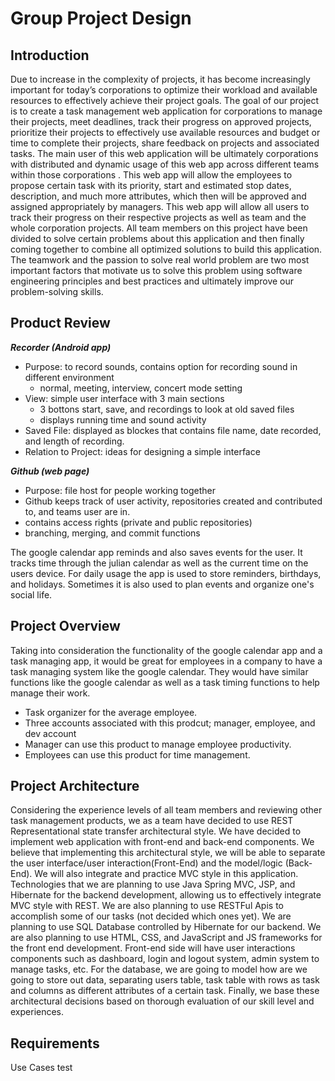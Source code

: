 Group Project Design
======================

Introduction
---------------------
Due to increase in the complexity of projects, it has become increasingly important for today’s corporations to optimize their workload and available resources to effectively achieve their project goals. The goal of our project is to create a task management web application for corporations to manage their projects, meet deadlines, track their progress on approved projects, prioritize their projects to effectively use available resources and budget or time to complete their projects, share feedback on projects and associated tasks.  The main user of this web application will be ultimately corporations with distributed and dynamic usage of this web app across different teams within those corporations . This web app will allow the employees to propose certain task with its priority, start and estimated stop dates, description, and much more attributes, which then will be approved and assigned appropriately by managers. This web app will allow all users to track their progress on their respective projects as well as team and the whole corporation projects. All team members on this project have been divided to solve certain problems about this application and then finally coming together to combine all optimized solutions to build this application. The teamwork and the passion to solve real world problem are two most important factors that motivate us to solve this problem using software engineering principles and best practices and ultimately improve our problem-solving skills.

Product Review
---------------
***Recorder (Android app)***
* Purpose: to record sounds, contains option for recording sound in different environment
    - normal, meeting, interview, concert mode setting
* View: simple user interface with 3 main sections
    - 3 bottons start, save, and recordings to look at old saved files
    - displays running time and sound activity
* Saved File: displayed as blockes that contains file name, date recorded, and length of recording.
* Relation to Project: ideas for designing a simple interface

***Github (web page)***
* Purpose: file host for people working together
* Github keeps track of user activity, repositories created and contributed to, and teams user are in.
* contains access rights (private and public repositories)
* branching, merging, and commit functions

The google calendar app reminds and also saves events for the user. It tracks time through the julian calendar as well as the current time on the users device. For daily usage the app is used to store reminders, birthdays, and holidays. Sometimes it is also used to plan events and organize one's social life. 

Project Overview
----------------
Taking into consideration the functionality of the google calendar app and a task managing app, it would be great for employees in a company to have a task managing system like the google calendar. They would have similar functions like the google calendar as well as a task timing functions to help manage their work.  

* Task organizer for the average employee.
* Three accounts associated with this prodcut; manager, employee, and dev account
* Manager can use this product to manage employee productivity.
* Employees can use this product for time management.

Project Architecture
--------------------
Considering the experience levels of all team members and reviewing other task management products, we as a team have decided to use REST Representational state transfer architectural style. We have decided to implement web application with front-end and back-end components. We believe that implementing this architectural style, we will be able to separate the user interface/user interaction(Front-End) and the model/logic (Back-End). We will also integrate and practice MVC style in this application. Technologies that we are planning to use Java Spring MVC, JSP, and Hibernate for the backend development, allowing us to effectively integrate MVC style with REST. We are also planning to use RESTFul Apis to accomplish some of our tasks (not decided which ones yet). We are planning to use SQL Database controlled by Hibernate for our backend. We are also planning to use HTML, CSS, and JavaScript and JS frameworks for the front end development.  Front-end side will have user interactions components such as dashboard, login and logout system, admin system to manage tasks, etc.  For the database, we are going to model how are we going to store out data, separating users table, task table with rows as task and columns as different attributes of a certain task. Finally, we base these architectural decisions based on thorough evaluation of our skill level and experiences.  



Requirements
------------

Use Cases
test

